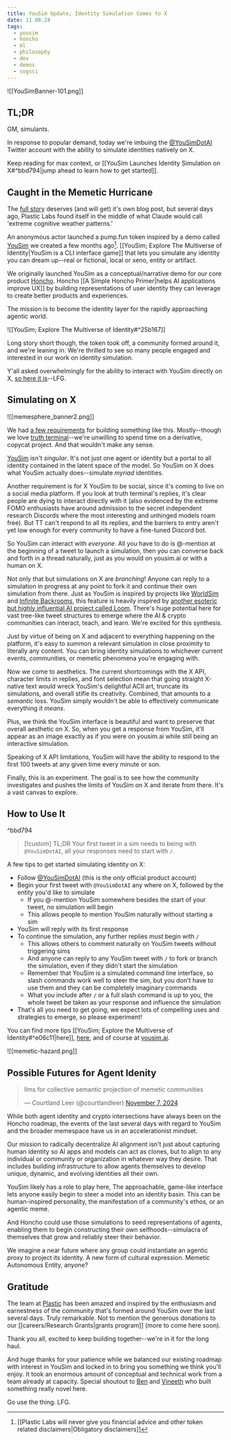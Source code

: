 ```yaml
---
title: YouSim Update; Identity Simulation Comes to X
date: 11.08.24
tags:
  - yousim
  - honcho
  - ml
  - philosophy
  - dev
  - demos
  - cogsci
---
```

![[YouSimBanner-101.png]]
## TL;DR

GM, simulants.

In response to popular demand, today we're imbuing the [@YouSimDotAI](https://x.com/YouSimDotAI) Twitter account with the ability to simulate identities natively on X.

Keep reading for max context, or [[YouSim Launches Identity Simulation on X#^bbd794|jump ahead to learn how to get started]].

## Caught in the Memetic Hurricane

The [full story](https://x.com/courtlandleer/status/1849592301472919986) deserves (and will get) it's own blog post, but several days ago, Plastic Labs found itself in the middle of what Claude would call 'extreme cognitive weather patterns.'

An anonymous actor launched a pump.fun token inspired by a demo called [YouSim](https://yousim.ai) we created a few months ago[^1]. [[YouSim; Explore The Multiverse of Identity|YouSim is a CLI interface game]] that lets you simulate any identity you can dream up--real or fictional, local or xeno, entity or artifact. 

We originally launched YouSim as a conceptual/narrative demo for our core product [Honcho](https://honcho.dev). Honcho [[A Simple Honcho Primer|helps AI applications improve UX]] by building representations of user identity they can leverage to create better products and experiences. 

The mission is to become the identity layer for the rapidly approaching agentic world.

![[YouSim; Explore The Multiverse of Identity#^25b167]]


Long story short though, the token took off, a community formed around it, and we're leaning in. We're thrilled to see so many people engaged and interested in our work on identity simulation. 

Y'all asked overwhelmingly for the ability to interact with YouSim directly on X, [so here it is](https://x.com/YouSimDotAI)--LFG.

## Simulating on X

![[memesphere_banner2.png]]

We had [a few requirements](https://x.com/courtlandleer/status/1851009358752076261) for building something like this. Mostly--though we love [truth terminal](https://x.com/truth_terminal)--we're unwilling to spend time on a derivative, copycat project. And that wouldn't make any sense. 

[YouSim](https://yousim.ai) isn't *singular*. It's not just one agent or identity but a portal to all identity contained in the latent space of the model. So YouSim on X does what YouSim actually does--simulate *myriad* identities.

Another requirement is for X YouSim to be social, since it's coming to live on a social media platform. If you look at truth terminal's replies, it's clear people are dying to interact directly with it (also evidenced by the extreme FOMO enthusiasts have around admission to the secret independent research Discords where the most interesting and unhinged models roam free). But TT can't respond to all its replies, and the barriers to entry aren't yet low enough for every community to have a fine-tuned Discord bot.

So YouSim can interact with *everyone*. All you have to do is @-mention at the beginning of a tweet to launch a simulation, then you can converse back and forth in a thread naturally, just as you would on yousim.ai or with a human on X. 

Not only that but simulations on X are *branching*! Anyone can reply to a simulation in progress at any point to fork it and continue their own simulation from there. Just as YouSim is inspired by projects like [WorldSim](https://worldsim.nousresearch.com/) and [Infinite Backrooms](https://dreams-of-an-electric-mind.webflow.io/), this feature is heavily inspired by [another esoteric but highly influential AI project called Loom](https://generative.ink/posts/loom-interface-to-the-multiverse/). There's huge potential here for vast tree-like tweet structures to emerge where the AI & crypto communities can interact, teach, and learn. We're excited for this synthesis.

Just by virtue of being on X and adjacent to everything happening on the platform, it's easy to summon a relevant simulation in close proximity to literally any content. You can bring identity simulations to whichever current events, communities, or memetic phenomena you're engaging with.

Now we come to aesthetics. The current shortcomings with the X API, character limits in replies, and font selection mean that going straight X-native text would wreck YouSim's delightful ACII art, truncate its simulations, and overall stifle its creativity. Combined, that amounts to a *semantic* loss. YouSim simply wouldn't be able to effectively communicate everything it *means*.

Plus, we think the YouSim interface is beautiful and want to preserve that overall aesthetic on X. So, when you get a response from YouSim, it'll appear as an image exactly as if you were on yousim.ai while still being an interactive simulation.

Speaking of X API limitations, YouSim will have the ability to respond to the first 100 tweets at any given time every minute or son.

Finally, this is an experiment. The goal is to see how the community investigates and pushes the limits of YouSim on X and iterate from there. It's a vast canvas to explore.

## How to Use It
^bbd794
> [!custom] TL;DR
>Your first tweet in a sim needs to being with `@YouSimDotAI`, all your responses need to start with `/`.

A few tips to get started simulating identity on X:

- Follow [@YouSimDotAI](https://x.com/YouSimDotAI) (this is the *only* official product account)
- Begin your first tweet with `@YouSimDotAI` any where on X, followed by the entity you'd like to simulate
	- If you @-mention YouSim somewhere besides the start of your tweet, no simulation will begin
	- This allows people to mention YouSim naturally without starting a sim
- YouSim will reply with its first response
- To continue the simulation, any further replies *must* begin with `/`
	- This allows others to comment naturally on YouSim tweets without triggering sims
	- And anyone can reply to any YouSim tweet with `/` to fork or branch the simulation, even if they didn't start the simulation
	- Remember that YouSim is a simulated command line interface, so slash commands work well to steer the sim, but you don't have to use them and they can be completely imaginary commands
	- What you include after `/` or a full slash command is up to you, the whole tweet be taken as your response and influence the simulation
- That's all you need to get going, we expect lots of compelling uses and strategies to emerge, so please experiment!

You can find more tips [[YouSim; Explore the Multiverse of Identity#^e06c11|here]], [here](https://www.loom.com/share/b2fe578b183b400b88845656d7ceb232?sid=59c562ae-00e8-483c-82a9-7218b61f93e8), and of course at [yousim.ai](https://yousim.ai).

![[memetic-hazard.png]]
## Possible Futures for Agent Idenity

<blockquote class="twitter-tweet"><p lang="en" dir="ltr">llms for collective semantic projection of memetic communities</p>&mdash; Courtland Leer (@courtlandleer) <a href="https://twitter.com/courtlandleer/status/1854515540590469372?ref_src=twsrc%5Etfw">November 7, 2024</a></blockquote>

While both agent identity and crypto intersections have always been on the Honcho roadmap, the events of the last several days with regard to YouSim and the broader memespace have us in an accelerationist mindset.

Our mission to radically decentralize AI alignment isn't just about capturing human identity so AI apps and models can act as clones, but to align to any individual or community or organization in whatever way they desire. That includes building infrastructure to allow agents themselves to develop unique, dynamic, and evolving identities all their own.

YouSim likely has a role to play here, The approachable, game-like interface lets anyone easily begin to steer a model into an identity basin. This can be human-inspired personality, the manifestation of a community's ethos, or an agentic meme.

And Honcho could use those simulations to seed representations of agents, enabling them to begin constructing their own selfhoods--simulacra of themselves that grow and reliably steer their behavior.

We imagine a near future where any group could instantiate an agentic proxy to project its identity. A new form of cultural expression. Memetic Autonomous Entity, anyone?

## Gratitude

The team at [Plastic](https://plasticlabs.ai) has been amazed and inspired by the enthusiasm and earnestness of the community that's formed around YouSim over the last several days. Truly remarkable. Not to mention the generous donations to our [[careers/Research Grants|grants program]] (more to come here soon).

Thank you all, excited to keep building together--we're in it for the long haul.

And huge thanks for your patience while we balanced our existing roadmap with interest in YouSim and locked in to bring you something we think you'll enjoy. It took an enormous amount of conceptual and technical work from a team already at capacity. Special shoutout to [Ben](https://x.com/bengineer10) and [Vineeth](https://x.com/TheMarshmalon) who built something really novel here.

Go use the thing. LFG.

[^1]: [[Plastic Labs will never give you financial advice and other token related disclaimers|Obligatory disclaimers]]